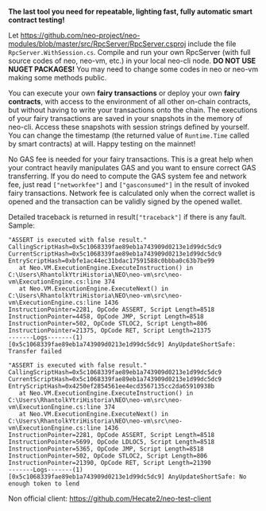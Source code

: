 **The last tool you need for repeatable, lighting fast, fully automatic smart contract testing!**

Let https://github.com/neo-project/neo-modules/blob/master/src/RpcServer/RpcServer.csproj include the file `RpcServer.WithSession.cs`. Compile and run your own RpcServer (with full source codes of neo, neo-vm, etc.) in your local neo-cli node. **DO NOT USE NUGET PACKAGES!** You may need to change some codes in neo or neo-vm making some methods public. 

You can execute your own **fairy transactions** or deploy your own **fairy contracts**, with access to the environment of all other on-chain contracts, but without having to write your transactions onto the chain. The executions of your fairy transactions are saved in your snapshots in the memory of neo-cli. Access these snapshots with session strings defined by yourself. You can change the timestamp (the returned value of `Runtime.Time` called by smart contracts) at will. Happy testing on the mainnet!  

No GAS fee is needed for your fairy transactions. This is a great help when your contract heavily manipulates GAS and you want to ensure correct GAS transferring. If you do need to compute the GAS system fee and network fee, just read `["networkfee"]` and `["gasconsumed"]` in the result of invoked fairy transactions. Network fee is calculated only when the correct wallet is opened and the transaction can be validly signed by the opened wallet.  

Detailed traceback is returned in result`["traceback"]` if there is any fault. Sample:

```
"ASSERT is executed with false result."
CallingScriptHash=0x5c1068339fae89eb1a743909d0213e1d99dc5dc9
CurrentScriptHash=0x5c1068339fae89eb1a743909d0213e1d99dc5dc9
EntryScriptHash=0xbfe1ac44ec31bdac17591588c0bbba0c63b7be99
   at Neo.VM.ExecutionEngine.ExecuteInstruction() in C:\Users\RhantolkYtriHistoria\NEO\neo-vm\src\neo-vm\ExecutionEngine.cs:line 374
   at Neo.VM.ExecutionEngine.ExecuteNext() in C:\Users\RhantolkYtriHistoria\NEO\neo-vm\src\neo-vm\ExecutionEngine.cs:line 1436
InstructionPointer=2281, OpCode ASSERT, Script Length=8518
InstructionPointer=4458, OpCode JMP, Script Length=8518
InstructionPointer=502, OpCode STLOC2, Script Length=806
InstructionPointer=21375, OpCode RET, Script Length=21375
-------Logs-------(1)
[0x5c1068339fae89eb1a743909d0213e1d99dc5dc9] AnyUpdateShortSafe: Transfer failed
```

```
"ASSERT is executed with false result."
CallingScriptHash=0x5c1068339fae89eb1a743909d0213e1d99dc5dc9
CurrentScriptHash=0x5c1068339fae89eb1a743909d0213e1d99dc5dc9
EntryScriptHash=0x4250ef2854561ee4ecd3567135cc2da65910938b
   at Neo.VM.ExecutionEngine.ExecuteInstruction() in C:\Users\RhantolkYtriHistoria\NEO\neo-vm\src\neo-vm\ExecutionEngine.cs:line 374
   at Neo.VM.ExecutionEngine.ExecuteNext() in C:\Users\RhantolkYtriHistoria\NEO\neo-vm\src\neo-vm\ExecutionEngine.cs:line 1436
InstructionPointer=2281, OpCode ASSERT, Script Length=8518
InstructionPointer=5699, OpCode LDLOC5, Script Length=8518
InstructionPointer=5365, OpCode JMP, Script Length=8518
InstructionPointer=502, OpCode STLOC2, Script Length=806
InstructionPointer=21390, OpCode RET, Script Length=21390
-------Logs-------(1)
[0x5c1068339fae89eb1a743909d0213e1d99dc5dc9] AnyUpdateShortSafe: No enough token to lend
```

Non official client: https://github.com/Hecate2/neo-test-client


